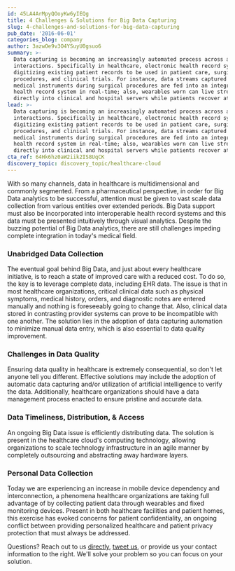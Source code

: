 ```yaml
---
id: 45LA4ArMpyQOoyKw6yIEQg
title: 4 Challenges & Solutions for Big Data Capturing
slug: 4-challenges-and-solutions-for-big-data-capturing
pub_date: '2016-06-01'
categories_blog: company
author: 3azwOe9v3O4YSuyU0gsuo6
summary: >-
  Data capturing is becoming an increasingly automated process across all modern
  interactions. Specifically in healthcare, electronic health record systems are
  digitizing existing patient records to be used in patient care, surgical
  procedures, and clinical trials. For instance, data streams captured by
  medical instruments during surgical procedures are fed into an integrated
  health record system in real-time; also, wearables worn can live stream data
  directly into clinical and hospital servers while patients recover at home.
lead: >-
  Data capturing is becoming an increasingly automated process across all modern
  interactions. Specifically in healthcare, electronic health record systems are
  digitizing existing patient records to be used in patient care, surgical
  procedures, and clinical trials. For instance, data streams captured by
  medical instruments during surgical procedures are fed into an integrated
  health record system in real-time; also, wearables worn can live stream data
  directly into clinical and hospital servers while patients recover at home.
cta_ref: 64Hk6hz0aW2iik2IS8UqCK
discovery_topic: discovery_topic/healthcare-cloud
---
```

With so many channels, data in healthcare is multidimensional and commonly segmented. From a pharmaceutical perspective, in order for Big Data analytics to be successful, attention must be given to vast scale data collection from various entities over extended periods. Big Data support must also be incorporated into interoperable health record systems and this data must be presented intuitively through visual analytics. Despite the buzzing potential of Big Data analytics, there are still challenges impeding complete integration in today's medical field.

### Unabridged Data Collection

The eventual goal behind Big Data, and just about every healthcare initiative, is to reach a state of improved care with a reduced cost. To do so, the key is to leverage complete data, including EHR data. The issue is that in most healthcare organizations, critical clinical data such as physical symptoms, medical history, orders, and diagnostic notes are entered manually and nothing is foreseeably going to change that. Also, clinical data stored in contrasting provider systems can prove to be incompatible with one another. The solution lies in the adoption of data capturing automation to minimize manual data entry, which is also essential to data quality improvement.

### Challenges in Data Quality

Ensuring data quality in healthcare is extremely consequential, so don't let anyone tell you different. Effective solutions may include the adoption of automatic data capturing and/or utilization of artificial intelligence to verify the data. Additionally, healthcare organizations should have a data management process enacted to ensure pristine and accurate data.

### Data Timeliness, Distribution, & Access

An ongoing Big Data issue is efficiently distributing data. The solution is present in the healthcare cloud's computing technology, allowing organizations to scale technology infrastructure in an agile manner by completely outsourcing and abstracting away hardware layers.

### Personal Data Collection

Today we are experiencing an increase in mobile device dependency and interconnection, a phenomena healthcare organizations are taking full advantage of by collecting patient data through wearables and fixed monitoring devices. Present in both healthcare facilities and patient homes, this exercise has evoked concerns for patient confidentiality, an ongoing conflict between providing personalized healthcare and patient privacy protection that must always be addressed.

Questions? Reach out to us [directly][1], [tweet us][2], or provide us your contact information to the right. We'll solve your problem so you can focus on your solution.

[1]: mailto:hello@datica.com
[2]: https://twitter.com/daticahealth
  